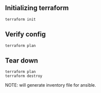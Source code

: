 ## Initializing terraform
```command
terraform init
```
## Verify config
```command
terraform plan
```
## Tear down
```command
terraform plan
terraform destroy
```

NOTE: will generate inventory file for ansible.
